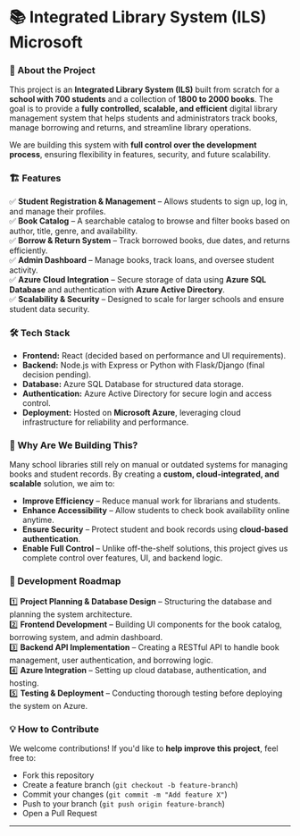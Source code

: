 # 📚 Integrated Library System (ILS)  Microsoft

### 🚀 About the Project  

This project is an **Integrated Library System (ILS)** built from scratch for a **school with 700 students** and a collection of **1800 to 2000 books**. The goal is to provide a **fully controlled, scalable, and efficient** digital library management system that helps students and administrators track books, manage borrowing and returns, and streamline library operations.  

We are building this system with **full control over the development process**, ensuring flexibility in features, security, and future scalability.  

### 🏗️ Features  

✅ **Student Registration & Management** – Allows students to sign up, log in, and manage their profiles.  
✅ **Book Catalog** – A searchable catalog to browse and filter books based on author, title, genre, and availability.  
✅ **Borrow & Return System** – Track borrowed books, due dates, and returns efficiently.  
✅ **Admin Dashboard** – Manage books, track loans, and oversee student activity.  
✅ **Azure Cloud Integration** – Secure storage of data using **Azure SQL Database** and authentication with **Azure Active Directory**.  
✅ **Scalability & Security** – Designed to scale for larger schools and ensure student data security.  

### 🛠️ Tech Stack  

- **Frontend:** React (decided based on performance and UI requirements).  
- **Backend:** Node.js with Express or Python with Flask/Django (final decision pending).  
- **Database:** Azure SQL Database for structured data storage.  
- **Authentication:** Azure Active Directory for secure login and access control.  
- **Deployment:** Hosted on **Microsoft Azure**, leveraging cloud infrastructure for reliability and performance.  

### 📌 Why Are We Building This?  

Many school libraries still rely on manual or outdated systems for managing books and student records. By creating a **custom, cloud-integrated, and scalable** solution, we aim to:  

- **Improve Efficiency** – Reduce manual work for librarians and students.  
- **Enhance Accessibility** – Allow students to check book availability online anytime.  
- **Ensure Security** – Protect student and book records using **cloud-based authentication**.  
- **Enable Full Control** – Unlike off-the-shelf solutions, this project gives us complete control over features, UI, and backend logic.  

### 🔧 Development Roadmap  

1️⃣ **Project Planning & Database Design** – Structuring the database and planning the system architecture.  
2️⃣ **Frontend Development** – Building UI components for the book catalog, borrowing system, and admin dashboard.  
3️⃣ **Backend API Implementation** – Creating a RESTful API to handle book management, user authentication, and borrowing logic.  
4️⃣ **Azure Integration** – Setting up cloud database, authentication, and hosting.  
5️⃣ **Testing & Deployment** – Conducting thorough testing before deploying the system on Azure.  

### 💡 How to Contribute  

We welcome contributions! If you'd like to **help improve this project**, feel free to:  

- Fork this repository  
- Create a feature branch (`git checkout -b feature-branch`)  
- Commit your changes (`git commit -m "Add feature X"`)  
- Push to your branch (`git push origin feature-branch`)  
- Open a Pull Request  

---
